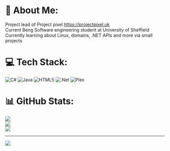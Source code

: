 # 💫 About Me:
Project lead of Project pixel https://projectpixel.uk <br>
Current Beng Software engineering student at University of Sheffield <br>
Currently learning about Linux, domains, .NET APIs and more via small projects


# 💻 Tech Stack:
![C#](https://img.shields.io/badge/c%23-%23239120.svg?style=for-the-badge&logo=csharp&logoColor=white) ![Java](https://img.shields.io/badge/java-%23ED8B00.svg?style=for-the-badge&logo=openjdk&logoColor=white) ![HTML5](https://img.shields.io/badge/html5-%23E34F26.svg?style=for-the-badge&logo=html5&logoColor=white) ![.Net](https://img.shields.io/badge/.NET-5C2D91?style=for-the-badge&logo=.net&logoColor=white) ![Plex](https://img.shields.io/badge/plex-%23E5A00D.svg?style=for-the-badge&logo=plex&logoColor=white)
# 📊 GitHub Stats:
![](https://github-readme-stats.vercel.app/api?username=trfoster&theme=radical&hide_border=false&include_all_commits=false&count_private=false)<br/>
![](https://github-readme-streak-stats.herokuapp.com/?user=trfoster&theme=radical&hide_border=false)<br/>
![](https://github-readme-stats.vercel.app/api/top-langs/?username=trfoster&theme=radical&hide_border=false&include_all_commits=false&count_private=false&layout=compact)

---
[![](https://visitcount.itsvg.in/api?id=trfoster&icon=0&color=4)](https://visitcount.itsvg.in)

<!-- Proudly created with GPRM ( https://gprm.itsvg.in ) -->
